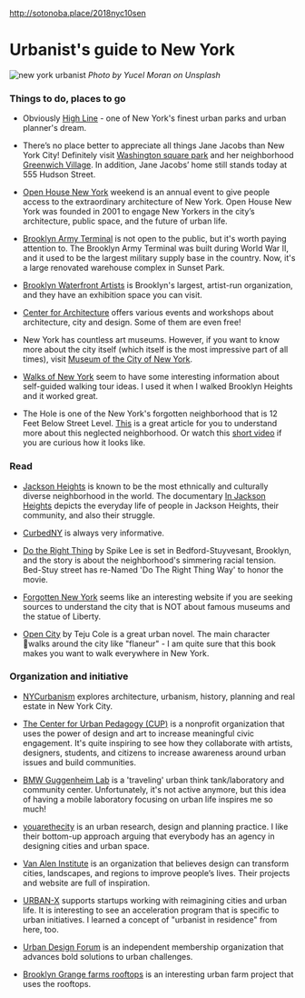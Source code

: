 http://sotonoba.place/2018nyc10sen

# Urbanist's guide to New York

![new york urbanist](newyork01.jpg)
_Photo by Yucel Moran on Unsplash_

### Things to do, places to go

- Obviously [High Line](https://www.thehighline.org/) - one of New York's finest urban parks and urban planner's dream.

- There’s no place better to appreciate all things Jane Jacobs than New York City! Definitely visit [Washington square park](https://www.nycgovparks.org/parks/washington-square-park) and her neighborhood [Greenwich Village](https://www.nycgo.com/boroughs-neighborhoods/manhattan/greenwich-village). In addition, Jane Jacobs’ home still stands today at 555 Hudson Street.

- [Open House New York](https://ohny.org/) weekend is an annual event to give people access to the extraordinary architecture of New York. Open House New York was founded in 2001 to engage New Yorkers in the city’s architecture, public space, and the future of urban life.

- [Brooklyn Army Terminal](https://www.bklynarmyterminal.com/) is not open to the public, but it's worth paying attention to. The Brooklyn Army Terminal was built during World War II, and it used to be the largest military supply base in the country. Now, it's a large renovated warehouse complex in Sunset Park.

- [Brooklyn Waterfront Artists](http://bwac.org/) is Brooklyn's largest, artist-run organization, and they have an exhibition space you can visit.

- [Center for Architecture](https://www.centerforarchitecture.org/) offers various events and workshops about architecture, city and design. Some of them are even free!

- New York has countless art museums. However, if you want to know more about the city itself (which itself is the most impressive part of all times), visit [Museum of the City of New York](https://www.mcny.org/).

- [Walks of New York](https://www.walksofnewyork.com/blog/category/neighborhoods) seem to have some interesting information about self-guided walking tour ideas. I used it when I walked Brooklyn Heights and it worked great.

- The Hole is one of the New York's forgotten neighborhood that is 12 Feet Below Street Level. [This](https://medium.com/hidden-new-york/way-down-in-the-hole-8e1ad83d5743) is a great article for you to understand more about this neglected neighborhood. Or watch this [short video](https://vimeo.com/13401051) if you are curious how it looks like.

### Read

- [Jackson Heights](https://ny.curbed.com/2017/4/19/15328342/jackson-heights-queens-history) is known to be the most ethnically and culturally diverse neighborhood in the world. The documentary [In Jackson Heights](https://vimeo.com/141051231) depicts the everyday life of people in Jackson Heights, their community, and also their struggle.

- [CurbedNY](https://ny.curbed.com/maps) is always very informative.

- [Do the Right Thing](https://www.imdb.com/title/tt0097216/) by Spike Lee is set in Bedford-Stuyvesant, Brooklyn, and the story is about the neighborhood's simmering racial tension. Bed-Stuy street has re-Named 'Do The Right Thing Way' to honor the movie.

- [Forgotten New York](http://forgotten-ny.com/) seems like an interesting website if you are seeking sources to understand the city that is NOT about famous museums and the statue of Liberty.

- [Open City](https://www.amazon.com/Open-City-Novel-Teju-Cole/dp/0812980093) by Teju Cole is a great urban novel. The main character walks around the city like "flaneur" - I am quite sure that this book makes you want to walk everywhere in New York.

### Organization and initiative

- [NYCurbanism](https://www.nycurbanism.com/) explores architecture, urbanism, history, planning and real estate in New York City.

- [The Center for Urban Pedagogy (CUP)](http://www.welcometocup.org/) is a nonprofit organization that uses the power of design and art to increase meaningful civic engagement. It's quite inspiring to see how they collaborate with artists, designers, students, and citizens to increase awareness around urban issues and build communities.

- [BMW Guggenheim Lab](http://www.bmwguggenheimlab.org/) is a 'traveling' urban think tank/laboratory and community center. Unfortunately, it's not active anymore, but this idea of having a mobile laboratory focusing on urban life inspires me so much!

- [youarethecity](http://www.youarethecity.com/) is an urban research, design and planning practice. I like their bottom-up approach arguing that everybody has an agency in designing cities and urban space.

- [Van Alen Institute](https://www.vanalen.org/) is an organization that believes design can transform cities, landscapes, and regions to improve people’s lives. Their projects and website are full of inspiration.

- [URBAN-X](https://www.urban-x.com/) supports startups working with reimagining cities and urban life. It is interesting to see an acceleration program that is specific to urban initiatives. I learned a concept of "urbanist in residence" from here, too.

- [Urban Design Forum](https://urbandesignforum.org/) is an independent membership organization that advances bold solutions to urban challenges.

- [Brooklyn Grange farms rooftops](https://www.brooklyngrangefarm.com/) is an interesting urban farm project that uses the rooftops.
